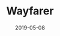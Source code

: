 ---
title: Wayfarer
date: "2019-05-08"
thumbnail: ./wayfarer4.png
description: A travel community app for users to share posts about their favorite locations around the world.
tech: Django, PostgreSQL, HTML, CSS, JavaScript, Bootstrap
git: https://github.com/gabtorre/wayfarer
live: https://wayfarer-gkm.herokuapp.com/
---